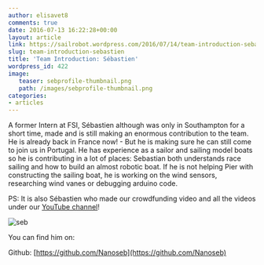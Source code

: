 ```yaml
---
author: elisavet8
comments: true
date: 2016-07-13 16:22:28+00:00
layout: article
link: https://sailrobot.wordpress.com/2016/07/14/team-introduction-sebastien/
slug: team-introduction-sebastien
title: 'Team Introduction: Sébastien'
wordpress_id: 422
image:
   teaser: sebprofile-thumbnail.png
   path: /images/sebprofile-thumbnail.png
categories:
- articles
---
```


A former Intern at FSI, Sébastien although was only in Southampton for a short time, made and is still making an enormous contribution to the team. He is already back in France now! - But he is making sure he can still come to join us in Portugal. He has experience as a sailor and sailing model boats so he is contributing in a lot of places: Sebastian both understands race sailing and how to build an almost robotic boat. If he is not helping Pier with constructing the sailing boat, he is working on the wind sensors, researching wind vanes or debugging arduino code.


PS: It is also Sébastien who made our crowdfunding video and all the videos under our [YouTube channel](https://www.youtube.com/channel/UCTyD1mkkHjv4Pt5DJc9eMsQ)!

![seb](https://sailrobot.files.wordpress.com/2016/02/seb.jpg)

You can find him on:

Github: [https://github.com/Nanoseb](https://github.com/Nanoseb)
